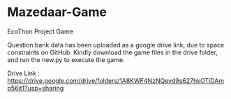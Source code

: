 # Mazedaar-Game
EcoThon Project Game

Question bank data has been uploaded as a google drive link, due to space constraints on GitHub. Kindly download the game files in the drive folder, and run the new.py to execute the game. 

Drive Link : 
https://drive.google.com/drive/folders/1A8KWF4NzNQevd9s627hkOTiDAmp56jt1?usp=sharing


